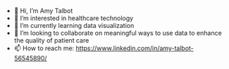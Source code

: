 - 👋 Hi, I’m Amy Talbot
- 👀 I’m interested in healthcare technology
- 🌱 I’m currently learning data visualization
- 💞️ I’m looking to collaborate on meaningful ways to use data to enhance the quality of patient care
- 📫 How to reach me: https://www.linkedin.com/in/amy-talbot-56545890/
